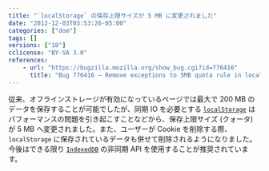 ```yaml
---
title: "`localStorage` の保存上限サイズが 5 MB に変更されました"
date: "2012-12-03T03:53:26-05:00"
categories: ["dom"]
tags: []
versions: ["18"]
cclicense: "BY-SA 3.0"
references:
    - url: "https://bugzilla.mozilla.org/show_bug.cgi?id=776416"
      title: "Bug 776416 – Remove exceptions to 5MB quota rule in localStorage"
---
```

従来、オフラインストレージが有効になっているページでは最大で 200 MB のデータを保存することが可能でしたが、同期 IO を必要とする [`localStorage`](https://developer.mozilla.org/docs/DOM/Storage#localStorage) はパフォーマンスの問題を引き起こすことなどから、保存上限サイズ (クォータ) が 5 MB へ変更されました。また、ユーザーが Cookie を削除する際、`localStorage` に保存されているデータも併せて削除されるようになりました。今後はできる限り [`IndexedDB`](https://developer.mozilla.org/docs/IndexedDB) の非同期 API を使用することが推奨されています。
